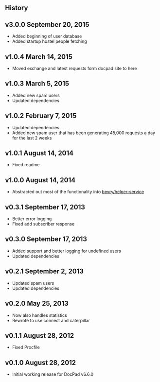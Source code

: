 ## History

## v3.0.0 September 20, 2015
- Added beginning of user database
- Added startup hostel people fetching

## v1.0.4 March 14, 2015
- Moved exchange and latest requests form docpad site to here

## v1.0.3 March 5, 2015
- Added new spam users
- Updated dependencies

## v1.0.2 February 7, 2015
- Updated dependencies
- Added new spam user that has been generating 45,000 requests a day for the last 2 weeks

## v1.0.1 August 14, 2014
- Fixed readme

## v1.0.0 August 14, 2014
- Abstracted out most of the functionality into [bevry/helper-service](https://github.com/bevry/helper-service)

## v0.3.1 September 17, 2013
- Better error logging
- Fixed add subscriber response

## v0.3.0 September 17, 2013
- Added support and better logging for undefined users
- Updated dependencies

## v0.2.1 September 2, 2013
- Updated spam users
- Updated dependencies

## v0.2.0 May 25, 2013
- Now also handles statistics
- Rewrote to use connect and caterpillar

## v0.1.1 August 28, 2012
- Fixed Procfile

## v0.1.0 August 28, 2012
- Initial working release for DocPad v6.6.0
